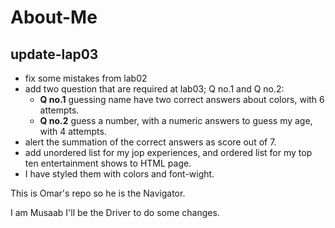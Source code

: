 # About-Me
## update-lap03
* fix some mistakes from lab02
* add two question that are required at lab03; Q no.1 and Q no.2:
   - **Q no.1** guessing name have two correct answers about colors, with 6 attempts.
   - **Q no.2** guess a number, with a numeric answers to guess my age, with 4 attempts.
* alert the summation of the correct answers as score out of 7.
* add unordered list for my jop experiences, and ordered list for my top ten entertainment shows to HTML page.
* I have styled them with colors and font-wight.


This is Omar's repo so he is the Navigator.

I am Musaab I'll be the Driver to do some changes.